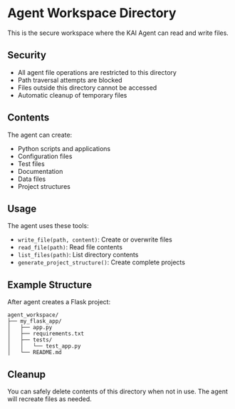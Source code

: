 # Agent Workspace Directory

This is the secure workspace where the KAI Agent can read and write files.

## Security

- All agent file operations are restricted to this directory
- Path traversal attempts are blocked
- Files outside this directory cannot be accessed
- Automatic cleanup of temporary files

## Contents

The agent can create:

- Python scripts and applications
- Configuration files
- Test files
- Documentation
- Data files
- Project structures

## Usage

The agent uses these tools:

- `write_file(path, content)`: Create or overwrite files
- `read_file(path)`: Read file contents
- `list_files(path)`: List directory contents
- `generate_project_structure()`: Create complete projects

## Example Structure

After agent creates a Flask project:

```
agent_workspace/
├── my_flask_app/
│   ├── app.py
│   ├── requirements.txt
│   ├── tests/
│   │   └── test_app.py
│   └── README.md
```

## Cleanup

You can safely delete contents of this directory when not in use.
The agent will recreate files as needed.
